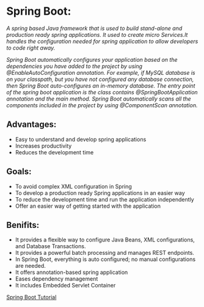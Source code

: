 # Spring Boot:

_A spring based Java framework that is used to build stand-alone and production ready spring applications. It used to create micro Services.It handles the configuration needed for spring application to allow developers to code right away._

_Spring Boot automatically configures your application based on the dependencies you have added to the project by using @EnableAutoConfiguration annotation. For example, if MySQL database is on your classpath, but you have not configured any database connection, then Spring Boot auto-configures an in-memory database. The entry point of the spring boot application is the class contains @SpringBootApplication annotation and the main method. Spring Boot automatically scans all the components included in the project by using @ComponentScan annotation._

## Advantages:
  - Easy to understand and develop spring applications
  - Increases productivity
  - Reduces the development time


## Goals: 
  - To avoid complex XML configuration in Spring
  - To develop a production ready Spring applications in an easier way
  - To reduce the development time and run the application independently
  - Offer an easier way of getting started with the application


## Benifits: 
- It provides a flexible way to configure Java Beans, XML configurations, and Database Transactions.
- It provides a powerful batch processing and manages REST endpoints.
- In Spring Boot, everything is auto configured; no manual configurations are needed.
- It offers annotation-based spring application
- Eases dependency management
- It includes Embedded Servlet Container

[Spring Boot Tutorial](https://www.tutorialspoint.com/spring_boot/spring_boot_introduction.htm)